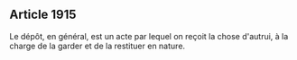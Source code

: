 Article 1915
----
Le dépôt, en général, est un acte par lequel on reçoit la chose d'autrui, à la
charge de la garder et de la restituer en nature.
